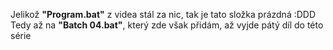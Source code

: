 Jelikož **"Program.bat"** z videa stál za nic, tak je tato složka prázdná :DDD<br>
Tedy až na **"Batch 04.bat"**, který zde však přidám, až vyjde pátý díl do této série